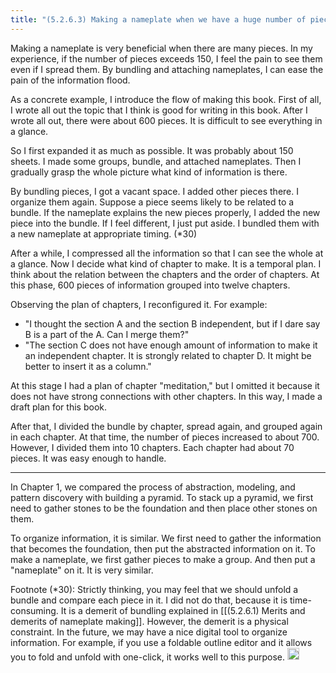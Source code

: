 ```yaml
---
title: "(5.2.6.3) Making a nameplate when we have a huge number of pieces"
---
```


Making a nameplate is very beneficial when there are many pieces. In my experience, if the number of pieces exceeds 150, I feel the pain to see them even if I spread them. By bundling and attaching nameplates, I can ease the pain of the information flood.

As a concrete example, I introduce the flow of making this book. First of all, I wrote all out the topic that I think is good for writing in this book. After I wrote all out, there were about 600 pieces. It is difficult to see everything in a glance.

So I first expanded it as much as possible. It was probably about 150 sheets. I made some groups, bundle, and attached nameplates. Then I gradually grasp the whole picture what kind of information is there.

By bundling pieces, I got a vacant space. I added other pieces there. I organize them again. Suppose a piece seems likely to be related to a bundle. If the nameplate explains the new pieces properly, I added the new piece into the bundle. If I feel different, I just put aside. I bundled them with a new nameplate at appropriate timing. (*30)

After a while, I compressed all the information so that I can see the whole at a glance. Now I decide what kind of chapter to make. It is a temporal plan. I think about the relation between the chapters and the order of chapters. At this phase, 600 pieces of information grouped into twelve chapters.

Observing the plan of chapters, I reconfigured it. For example:

- "I thought the section A and the section B independent, but if I dare say B is a part of the A. Can I merge them?"
- "The section C does not have enough amount of information to make it an independent chapter. It is strongly related to chapter D. It might be better to insert it as a column."

At this stage I had a plan of chapter "meditation," but I omitted it because it does not have strong connections with other chapters. In this way, I made a draft plan for this book.

After that, I divided the bundle by chapter, spread again, and grouped again in each chapter. At that time, the number of pieces increased to about 700. However, I divided them into 10 chapters. Each chapter had about 70 pieces. It was easy enough to handle.

---

In Chapter 1, we compared the process of abstraction, modeling, and pattern discovery with building a pyramid. To stack up a pyramid, we first need to gather stones to be the foundation and then place other stones on them.

To organize information, it is similar. We first need to gather the information that becomes the foundation, then put the abstracted information on it. To make a nameplate, we first gather pieces to make a group. And then put a "nameplate" on it. It is very similar.

Footnote (*30): Strictly thinking, you may feel that we should unfold a bundle and compare each piece in it. I did not do that, because it is time-consuming. It is a demerit of bundling explained in [[(5.2.6.1) Merits and demerits of nameplate making]]. However, the demerit is a physical constraint. In the future, we may have a nice digital tool to organize information. For example, if you use a foldable outline editor and it allows you to fold and unfold with one-click, it works well to this purpose.
<img src='https://scrapbox.io/api/pages/nishio/en/icon' alt='en.icon' height="19.5"/>
